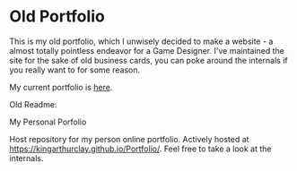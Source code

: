 # Old Portfolio

This is my old portfolio, which I unwisely decided to make a website - a almost totally pointless endeavor for a Game Designer. I've maintained the site for the sake of old business cards, you can poke around the internals if you really want to for some reason.

My current portfolio is [here](https://clayodom1.wixsite.com/acogamedev "Current Resume").

Old Readme:

My Personal Porfolio

Host repository for my person online portfolio. Actively hosted at https://kingarthurclay.github.io/Portfolio/. Feel free to take a look at the internals.
